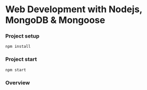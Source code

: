 # Web Development with Nodejs, MongoDB & Mongoose

### Project setup

```
npm install
```

### Project start

```
npm start
```

### Overview

